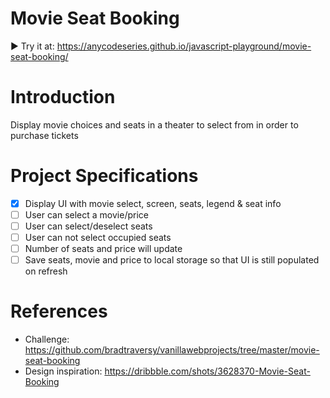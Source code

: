 # Movie Seat Booking
▶️ Try it at: https://anycodeseries.github.io/javascript-playground/movie-seat-booking/

# Introduction
Display movie choices and seats in a theater to select from in order to purchase tickets

# Project Specifications
- [x] Display UI with movie select, screen, seats, legend & seat info
- [ ] User can select a movie/price
- [ ] User can select/deselect seats
- [ ] User can not select occupied seats
- [ ] Number of seats and price will update
- [ ] Save seats, movie and price to local storage so that UI is still populated on refresh 

# References
- Challenge: https://github.com/bradtraversy/vanillawebprojects/tree/master/movie-seat-booking
- Design inspiration: https://dribbble.com/shots/3628370-Movie-Seat-Booking
